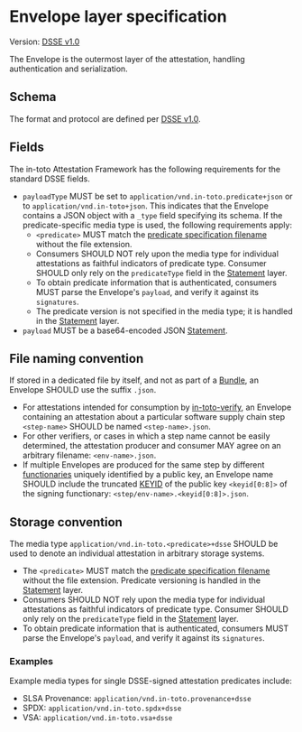 # Envelope layer specification

Version: [DSSE v1.0]

The Envelope is the outermost layer of the attestation, handling
authentication and serialization.

## Schema

The format and protocol are defined per [DSSE v1.0].

## Fields

The in-toto Attestation Framework has the following requirements for the
standard DSSE fields.

-   `payloadType` MUST be set to `application/vnd.in-toto.predicate+json` or to
    `application/vnd.in-toto+json`. This indicates that the Envelope contains
    a JSON object with a `_type` field specifying its schema. If the
    predicate-specific media type is used, the following requirements apply:
    -   `<predicate>` MUST match the [predicate specification filename] without
        the file extension.
    -   Consumers SHOULD NOT rely upon the media type for individual attestations
        as faithful indicators of predicate type. Consumer SHOULD only rely on the
        `predicateType` field in the [Statement] layer.
    -   To obtain predicate information that is authenticated, consumers MUST
        parse the Envelope's `payload`, and verify it against its `signatures`.
    -   The predicate version is not specified in the media type; it is handled
        in the [Statement] layer.
-   `payload` MUST be a base64-encoded JSON [Statement].

## File naming convention

If stored in a dedicated file by itself, and not as part of a [Bundle], an
Envelope SHOULD use the suffix `.json`.

-   For attestations intended for consumption by [in-toto-verify], an
    Envelope containing an attestation about a particular software supply
    chain step `<step-name>` SHOULD be named `<step-name>.json`.
-   For other verifiers, or cases in which a step name cannot be easily
    determined, the attestation producer and consumer MAY agree on an
    arbitrary filename: `<env-name>.json`.
-   If multiple Envelopes are produced for the same step by different
    [functionaries] uniquely identified by a public key, an Envelope name
    SHOULD include the truncated [KEYID] of the public key `<keyid[0:8]>` of
    the signing functionary: `<step/env-name>.<keyid[0:8]>.json`.

## Storage convention

The media type `application/vnd.in-toto.<predicate>+dsse` SHOULD
be used to denote an individual attestation in arbitrary storage systems.

-   The `<predicate>` MUST match the [predicate specification filename]
    without the file extension. Predicate versioning is handled in the
    [Statement] layer.
-   Consumers SHOULD NOT rely upon the media type for individual attestations
    as faithful indicators of predicate type. Consumer SHOULD only rely on the
    `predicateType` field in the [Statement] layer.
-   To obtain predicate information that is authenticated, consumers MUST
    parse the Envelope's `payload`, and verify it against its `signatures`.

### Examples

Example media types for single DSSE-signed attestation predicates include:

-   SLSA Provenance: `application/vnd.in-toto.provenance+dsse`
-   SPDX: `application/vnd.in-toto.spdx+dsse`
-   VSA: `application/vnd.in-toto.vsa+dsse`

[Bundle]: bundle.md
[DSSE v1.0]: https://github.com/secure-systems-lab/dsse/blob/v1.0.0/envelope.md
[KEYID]: https://github.com/in-toto/docs/blob/v1.0/in-toto-spec.md#421-key-formats
[Statement]: statement.md
[in-toto-verify]: https://github.com/in-toto/in-toto#verification
[functionaries]: https://github.com/in-toto/docs/blob/v1.0/in-toto-spec.md#212-functionaries
[predicate specification filename]: ../predicates
